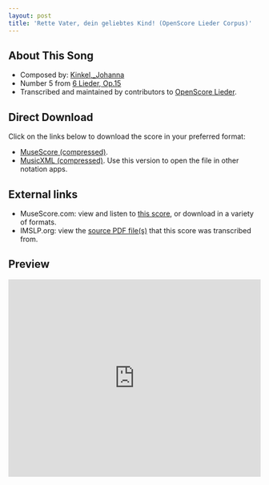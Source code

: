```yaml
---
layout: post
title: 'Rette Vater, dein geliebtes Kind! (OpenScore Lieder Corpus)'
---
```


## About This Song

- Composed by: [Kinkel,_Johanna](https://fourscoreandmore.org/openscore/lieder/Kinkel,_Johanna)
- Number 5 from [6 Lieder, Op.15](https://fourscoreandmore.org/openscore/lieder/Kinkel,_Johanna/6_Lieder,_Op.15)
- Transcribed and maintained by contributors to [OpenScore Lieder].

[OpenScore Lieder]: https://musescore.com/openscore-lieder-corpus

## Direct Download

Click on the links below to download the score in your preferred format:
- [MuseScore (compressed)](https://github.com/openscore/lieder/blob/main/scores/Kinkel,_Johanna/6_Lieder,_Op.15/5_Rette_Vater,_dein_geliebtes_Kind!/lc6249298.mscz?raw=true).
- [MusicXML (compressed)](https://github.com/openscore/lieder/blob/main/scores/Kinkel,_Johanna/6_Lieder,_Op.15/5_Rette_Vater,_dein_geliebtes_Kind!/lc6249298.mxl?raw=true). Use this version to open the file in other notation apps.

## External links

- MuseScore.com: view and listen to [this score][MuseScore], or download in a variety of formats.
- IMSLP.org: view the [source PDF file(s)][IMSLP] that this score was transcribed from.

[MuseScore]: https://musescore.com/score/6249298
[IMSLP]: https://imslp.org/wiki/Special:ReverseLookup/618863

## Preview

<iframe width="100%" height="394" src="https://musescore.com/openscore-lieder-corpus/scores/6249298/embed" frameborder="0" allowfullscreen allow="autoplay; fullscreen"></iframe>
